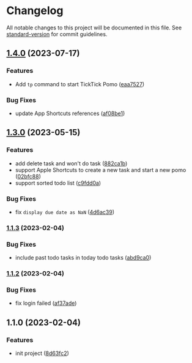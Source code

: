 # Changelog

All notable changes to this project will be documented in this file. See [standard-version](https://github.com/conventional-changelog/standard-version) for commit guidelines.

## [1.4.0](https://github.com/vivaxy/alfred-ticktick/compare/v1.3.0...v1.4.0) (2023-07-17)


### Features

* Add `tp` command to start TickTick Pomo ([eaa7527](https://github.com/vivaxy/alfred-ticktick/commit/eaa7527bb31b836a273b56e5d1c204332903f0d8))


### Bug Fixes

* update App Shortcuts references ([af08be1](https://github.com/vivaxy/alfred-ticktick/commit/af08be1c2eaacbe1d1f5cdd646df4f024d5b8e76))

## [1.3.0](https://github.com/vivaxy/alfred-ticktick/compare/v1.1.3...v1.3.0) (2023-05-15)


### Features

* add delete task and won't do task ([882ca1b](https://github.com/vivaxy/alfred-ticktick/commit/882ca1b83e0d10e65e5b65fb3a98403368b8896c))
* support Apple Shortcuts to create a new task and start a new pomo ([02bfc88](https://github.com/vivaxy/alfred-ticktick/commit/02bfc889883e621b34ff255bee8c52c45308314b))
* support sorted todo list ([c9fdd0a](https://github.com/vivaxy/alfred-ticktick/commit/c9fdd0a95145ebea5596d2ad9ab0bb83d1f4ff59))


### Bug Fixes

* fix `display due date as NaN` ([4d6ac39](https://github.com/vivaxy/alfred-ticktick/commit/4d6ac390a3ff0c19f7fc55361af150e19b5a69a3))

### [1.1.3](https://github.com/vivaxy/alfred-ticktick/compare/v1.1.2...v1.1.3) (2023-02-04)


### Bug Fixes

* include past todo tasks in today todo tasks ([abd9ca0](https://github.com/vivaxy/alfred-ticktick/commit/abd9ca08bebd6754943e4f31f4e4923fead6d68a))

### [1.1.2](https://github.com/vivaxy/alfred-ticktick/compare/v1.1.1...v1.1.2) (2023-02-04)


### Bug Fixes

* fix login failed ([af37ade](https://github.com/vivaxy/alfred-ticktick/commit/af37adec52bdfa6cb5874a46230c8f2391833f5e))

## 1.1.0 (2023-02-04)


### Features

* init project ([8d63fc2](https://github.com/vivaxy/alfred-ticktick/commit/8d63fc201d4db4cb628d5c1ba0ff0819be18165e))
